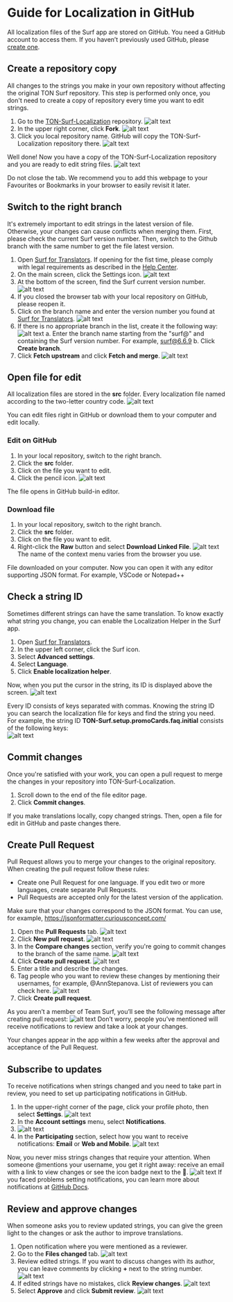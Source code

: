 # Guide for Localization in GitHub

All localization files of the Surf app are stored on GitHub. You need a GitHub account to access them. If you haven’t previously used GitHub, please [create one](https://github.com/signup?ref_cta=Sign+up&ref_loc=header+logged+out&ref_page=%2F&source=header-home).

## Create a repository copy

All changes to the strings you make in your own repository without affecting the original TON Surf repository. This step is performed only once, you don't need to create a copy of repository every time you want to edit strings.

1. Go to the [TON-Surf-Localization](https://github.com/tonlabs/TON-Surf-Localization) repository.
   ![alt text](images/screenshot-00.png)
2. In the upper right corner, click **Fork**.
   ![alt text](images/screenshot-01.png)
3. Click you local repository name. GitHub will copy the TON-Surf-Localization repository there. 
   ![alt text](images/screenshot-27.png)

Well done! Now you have a copy of the TON-Surf-Localization repository and you are ready to edit string files.
![alt text](images/screenshot-02.png)

Do not close the tab. We recommend you to add this webpage to your Favourites or Bookmarks in your browser to easily revisit it later.

## Switch to the right branch

It's extremely important to edit strings in the latest version of file. Otherwise, your changes can cause conflicts when merging them.
First, please check the current Surf version number. Then, switch to the Github branch with the same number to get the file latest version.

1. Open [Surf for Translators](https://ton-surf-translate.firebaseapp.com/). If opening for the fist time, please comply with legal requirements as described in the [Help Center](https://help.ever.surf/en/support/solutions/articles/77000236686-do-i-need-to-register-to-use-surf-).
2. On the main screen, click the Settings icon.
   ![alt text](images/screenshot-28.png)
3.  At the bottom of the screen, find the Surf current version number.
   ![alt text](images/screenshot-19.png)
4. If you closed the browser tab with your local repository on GitHub, please reopen it.
5. Click on the branch name and enter the version number you found at [Surf for Translators](https://ton-surf-translate.firebaseapp.com/).
   ![alt text](images/screenshot-23.png)
6. If there is no appropriate branch in the list, create it the following way:
   ![alt text](images/screenshot-20.png)
   a. Enter the branch name starting from the "surf@" and containing the Surf version number. For example, surf@6.6.9
   b. Click **Create branch**.
7. Click **Fetch upstream** and click **Fetch and merge**.
   ![alt text](images/screenshot-21.png)

## Open file for edit

All localization files are stored in the **src** folder. Every localization file named according to the two-letter country code.
![alt text](images/screenshot-24.png)

You can edit files right in GitHub or download them to your computer and edit locally.

### Edit on GitHub

1. In your local repository, switch to the right branch.
3. Click the **src** folder.
4. Click on the file you want to edit.
5. Click the pencil icon.
   ![alt text](images/screenshot-03.png)

The file opens in GitHub build-in editor.

### Download file

1. In your local repository, switch to the right branch.
3. Click the **src** folder.
4. Click on the file you want to edit.
5. Right-click the **Raw** button and select **Download Linked File**.
   ![alt text](images/screenshot-04.png)
   The name of the context menu varies from the browser you use.

File downloaded on your computer. Now you can open it with any editor supporting JSON format. For example, VSCode or Notepad++

## Check a string ID

Sometimes different strings can have the same translation. To know exactly what string you change, you can enable the Localization Helper in the Surf app.

1. Open [Surf for Translators](https://ton-surf-translate.firebaseapp.com/).
2. In the upper left corner, click the Surf icon.
3. Select **Advanced settings**.
4. Select **Language**.
5. Click **Enable localization helper**.

Now, when you put the cursor in the string, its ID is displayed above the screen.
![alt text](images/screenshot-05.png)

Every ID consists of keys separated with commas. Knowing the string ID you can search the localization file for keys and find the string you need. For example, the string ID **TON-Surf.setup.promoCards.faq.initial** consists of the following keys:  
![alt text](images/screenshot-25.png)

## Commit changes

Once you're satisfied with your work, you can open a pull request to merge the changes in your repository into TON-Surf-Localization.

1. Scroll down to the end of the file editor page.
2. Click **Commit changes**.

If you make translations locally, copy changed strings. Then, open a file for edit in GitHub and paste changes there.

## Create Pull Request

Pull Request allows you to merge your changes to the original repository. When creating the pull request follow these rules:

-   Create one Pull Request for one language. If you edit two or more languages, create separate Pull Requests.
-   Pull Requests are accepted only for the latest version of the application.

Make sure that your changes correspond to the JSON format. You can use, for example, <https://jsonformatter.curiousconcept.com/>

1. Open the **Pull Requests** tab.
   ![alt text](images/screenshot-06.png)
2. Click **New pull request**.
   ![alt text](images/screenshot-07.png)
3. In the **Compare changes** section, verify you're going to commit changes to the branch of the same name.
   ![alt text](images/screenshot-22.png)
4. Click **Create pull request**.
   ![alt text](images/screenshot-08.png)
5. Enter a title and describe the changes.
6. Tag people who you want to review these changes by mentioning their usernames, for example, @AnnStepanova. List of reviewers you can check here.
   ![alt text](images/screenshot-09.png)
7. Click **Create pull request**.

As you aren’t a member of Team Surf, you’ll see the following message after creating pull request:
![alt text](images/screenshot-10.png)
Don’t worry, people you’ve mentioned will receive notifications to review and take a look at your changes.

Your changes appear in the app within a few weeks after the approval and acceptance of the Pull Request.

## Subscribe to updates

To receive notifications when strings changed and you need to take part in review, you need to set up participating notifications in GitHub.

1. In the upper-right corner of the page, click your profile photo, then select **Settings**.
   ![alt text](images/screenshot-11.png)
2. In the **Account settings** menu, select **Notifications**.
3. ![alt text](images/screenshot-12.png)
4. In the **Participating** section, select how you want to receive notifications: **Email** or **Web and Mobile**.
   ![alt text](images/screenshot-13.png)

Now, you never miss strings changes that require your attention. When someone @mentions your username, you get it right away: receive an email with a link to view changes or see the icon badge next to the 🔔.
![alt text](images/screenshot-26.png)
If you faced problems setting notifications, you can learn more about notifications at [GitHub Docs](https://docs.github.com/en/account-and-profile/managing-subscriptions-and-notifications-on-github/setting-up-notifications/configuring-notifications).

## Review and approve changes

When someone asks you to review updated strings, you can give the green light to the changes or ask the author to improve translations.

1. Open notification where you were mentioned as a reviewer.
2. Go to the **Files changed** tab.
   ![alt text](images/screenshot-14.png)
3. Review edited strings. If you want to discuss changes with its author, you can leave comments by clicking **+** next to the string number.
   ![alt text](images/screenshot-15.png)
4. If edited strings have no mistakes, click **Review changes**.
   ![alt text](images/screenshot-16.png)
5. Select **Approve** and click **Submit review**.
   ![alt text](images/screenshot-17.png)
